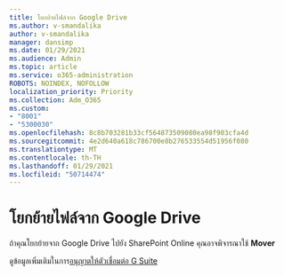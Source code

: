 ```yaml
---
title: โยกย้ายไฟล์จาก Google Drive
ms.author: v-smandalika
author: v-smandalika
manager: dansimp
ms.date: 01/29/2021
ms.audience: Admin
ms.topic: article
ms.service: o365-administration
ROBOTS: NOINDEX, NOFOLLOW
localization_priority: Priority
ms.collection: Adm_O365
ms.custom:
- "8001"
- "5300030"
ms.openlocfilehash: 8c8b703281b33cf564873509080ea98f903cfa4d
ms.sourcegitcommit: 4e2d640a618c786700e8b276533554d51956f080
ms.translationtype: MT
ms.contentlocale: th-TH
ms.lasthandoff: 01/29/2021
ms.locfileid: "50714474"
---
```

# <a name="migrate-files-from-google-drive"></a>โยกย้ายไฟล์จาก Google Drive

ถ้าคุณโยกย้ายจาก Google Drive ไปยัง SharePoint Online คุณอาจพิจารณาใช้ **Mover**

ดูข้อมูลเพิ่มเติมในการ[อนุญาตให้ตัวเชื่อมต่อ G Suite](https://docs.microsoft.com/sharepointmigration/mover-gsuite)

